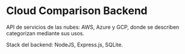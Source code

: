 # Cloud Comparison Backend

API de servicios de las nubes: AWS, Azure y GCP, donde se describen categorizan mediante sus usos.

Stack del backend: NodeJS, Express.js, SQLite.